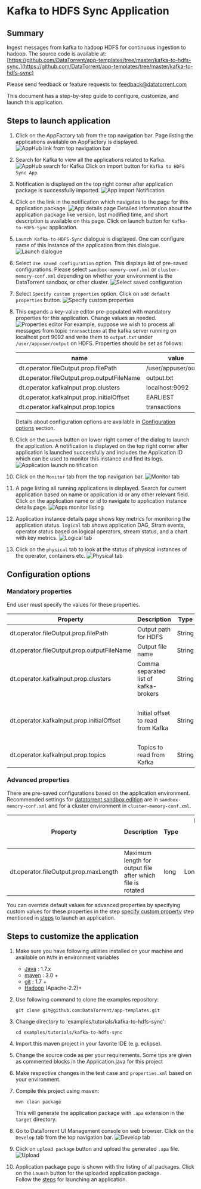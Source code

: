 # Kafka to HDFS Sync Application

## Summary

Ingest messages from kafka to hadoop HDFS for continuous ingestion to hadoop. The source code is available at: [https://github.com/DataTorrent/app-templates/tree/master/kafka-to-hdfs-sync.](https://github.com/DataTorrent/app-templates/tree/master/kafka-to-hdfs-sync)

Please send feedback or feature requests to: [feedback@datatorrent.com](mailto:feedback@datatorrent.com)

This document has a step-by-step guide to configure, customize, and launch this application.

## <a name="steps_to_launch">Steps to launch application</a>

1. Click on the AppFactory tab from the top navigation bar. Page listing the applications available on AppFactory is displayed.
   ![AppHub link from top navigation bar](images/common/apphub_link.png)

1. Search for Kafka to view all the applications related to Kafka.
   ![AppHub search for Kafka](images/kafka-to-hdfs-sync/apphub-search.png)
   Click on import button for `Kafka to HDFS Sync App`.

1. Notification is displayed on the top right corner after application package is successfully
   imported.
   ![App import Notification](images/kafka-to-hdfs-sync/import-notification.png)

1. Click on the link in the notification which navigates to the page for this application package.
   ![App details page](images/kafka-to-hdfs-sync/app-details-page.png)
   Detailed information about the application package like version, last modified time, and short description is available on this page. Click on launch button for `Kafka-to-HDFS-Sync` application.

1. <a name="launch-dialogue"></a>`Launch Kafka-to-HDFS-Sync` dialogue is displayed. One can configure name of this instance of the application from this dialogue.
   ![Launch dialogue](images/kafka-to-hdfs-sync/launch.png)

1. Select `Use saved configuration` option. This displays list of pre-saved configurations.
Please select `sandbox-memory-conf.xml` or `cluster-memory-conf.xml` depending on whether
your environment is the DataTorrent sandbox, or other cluster.
   ![Select saved configuration](images/kafka-to-hdfs-sync/saved-conf.png)

1. Select `Specify custom properties` option. Click on `add default properties` button.
   ![Specify custom properties](images/kafka-to-hdfs-sync/specify-custom.png)

1. This expands a key-value editor pre-populated with mandatory properties for this application. Change values as needed.
   ![Properties editor](images/kafka-to-hdfs-sync/property-editor.png)
   <a name="property-editor"></a>
   For example, suppose we wish to process all messages from topic `transactions` at the kafka server running on localhost port 9092
   and write them to `output.txt` under `/user/appuser/output` on HDFS. Properties should be set as follows:

    |name|value|
    |---|---|
    |dt.operator.fileOutput.prop.filePath|/user/appuser/output|
    |dt.operator.fileOutput.prop.outputFileName|output.txt|
    |dt.operator.kafkaInput.prop.clusters|localhost:9092|
    |dt.operator.kafkaInput.prop.initialOffset|EARLIEST|
    |dt.operator.kafkaInput.prop.topics|transactions|

    Details about configuration options are available in [Configuration options](#configuration_options) section.

1. Click on the `Launch` button on lower right corner of the dialog to launch the application.
A notification is displayed on the top right corner after application is launched successfully and includes the Application ID which can be used to monitor this instance and find its logs.
   ![Application launch no tification](images/common/app_launch_notification.png)

1. Click on the `Monitor` tab from the top navigation bar.
   ![Monitor tab](images/common/monitor_link.png)

1. A page listing all running applications is displayed. Search for current application based on name or application id or any other relevant field. Click on the application name or id to navigate to application instance details page.
   ![Apps monitor listing](images/common/apps_monitor_listing.png)

1. Application instance details page shows key metrics for monitoring the application status.
   `logical` tab shows application DAG, Stram events, operator status based on logical operators, stream status, and a chart with key metrics.
   ![Logical tab](images/kafka-to-hdfs-sync/logical.png)

1. Click on the `physical` tab to look at the status of physical instances of the operator, containers etc.
   ![Physical tab](images/kafka-to-hdfs-sync/physical.png)

## <a name="configuration_options">Configuration options</a>

### Mandatory properties
End user must specify the values for these properties.

|Property|Description|Type|Example|
|---|---|---|---|
|dt.operator.fileOutput.prop.filePath|Output path for HDFS|String|/user/appuser/output|
|dt.operator.fileOutput.prop.outputFileName|Output file name |String|output.txt|
|dt.operator.kafkaInput.prop.clusters|Comma separated list of kafka-brokers |String|node1.company.com:9098, node2.company.com:9098, node3.company.com:9098|
|dt.operator.kafkaInput.prop.initialOffset|Initial offset to read from Kafka |String|<ul><li>EARLIEST</li><li>LATEST</li><li>APPLICATION_OR_EARLIEST</li><li>APPLICATION_OR_LATEST</li></ul>|
|dt.operator.kafkaInput.prop.topics|Topics to read from Kafka |String|event_data|


### Advanced properties
There are pre-saved configurations based on the application environment. Recommended settings for [datatorrent sandbox edition](https://www.datatorrent.com/download/datatorrent-rts-sandbox-edition-download/) are in `sandbox-memory-conf.xml` and for a cluster environment in `cluster-memory-conf.xml`.

|Property|Description|Type|Default for<br/> cluster-<br/>memory<br/>- conf.xml|Default for<br/> sandbox-<br/>memory<br/> -conf.xml|
|---|---|---|---|---|
|dt.operator.fileOutput.prop.maxLength|Maximum length for output file after which file is rotated|long|Long.MAX_VALUE|Long.MAX_VALUE|

You can override default values for advanced properties by specifying custom values for these properties in the step [specify custom property](#property-editor) step mentioned in [steps](#steps_to_launch) to launch an application.

## Steps to customize the application

1. Make sure you have following utilities installed on your machine and available on `PATH` in environment variables
    - [Java](https://www.java.com/en/download/manual.jsp) : 1.7.x
    - [maven](http://maven.apache.org/download.cgi) : 3.0 +
    - [git](https://git-scm.com/book/en/v2/Getting-Started-Installing-Git) : 1.7 +
    - [Hadoop]( http://www.michael-noll.com/tutorials/running-hadoop-on-ubuntu-linux-single-node-cluster/) (Apache-2.2)+

1.  Use following command to clone the examples repository:

     ```
     git clone git@github.com:DataTorrent/app-templates.git
     ```

1. Change directory to 'examples/tutorials/kafka-to-hdfs-sync':

    ```
    cd examples/tutorials/kafka-to-hdfs-sync
    ```

1. Import this maven project in your favorite IDE (e.g. eclipse).

1. Change the source code as per your requirements. Some tips are given as commented blocks in the Application.java for this project

1. Make respective changes in the test case and `properties.xml` based on your environment.

1. Compile this project using maven:

    ```
    mvn clean package
    ```

    This will generate the application package with `.apa` extension in the `target` directory.

1. Go to DataTorrent UI Management console on web browser. Click on the `Develop` tab from the top navigation bar.
   ![Develop tab](images/common/develop_link.png)

1. Click on `upload package` button and upload the generated `.apa` file.
   ![Upload](images/common/upload.png)

1. Application package page is shown with the listing of all packages.
Click on the `Launch` button for the uploaded application package.    
Follow the [steps](#launch-dialogue) for launching an application.
